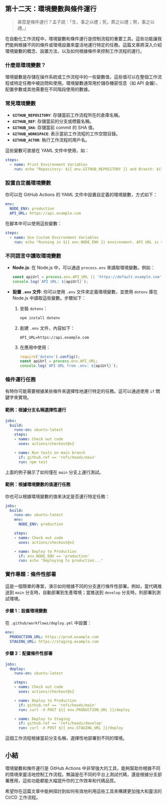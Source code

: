 ## 第十二天：**環境變數與條件運行**

> 甚麼是條件運行？孟子說：「生，事之以禮；死，葬之以禮；祭，事之以禮。」

在自動化工作流程中，環境變數和條件運行是控制流程的重要工具。這些功能讓我們能夠根據不同的條件或環境設置來靈活地運行特定的任務。這篇文章將深入介紹環境變數的概念、設置方法，以及如何根據條件來控制工作流程的運行。

### **什麼是環境變數？**
環境變數是存儲在操作系統或工作流程中的一些變數值，這些值可以在整個工作流程或特定任務中被訪問和使用。環境變數通常用於儲存機密信息（如 API 金鑰）、配置參數或其他需要在不同階段使用的數據。

### **常見環境變數**
- **`GITHUB_REPOSITORY`**: 存儲當前工作流程所在的倉庫名稱。
- **`GITHUB_REF`**: 存儲當前的分支或標籤名稱。
- **`GITHUB_SHA`**: 存儲當前 commit 的 SHA 值。
- **`GITHUB_WORKSPACE`**: 表示當前工作流程的工作空間目錄。
- **`GITHUB_ACTOR`**: 執行工作流程的用戶名。

這些變數可直接在 YAML 文件中使用，如：
```yaml
steps:
  - name: Print Environment Variables
    run: echo "Repository: ${{ env.GITHUB_REPOSITORY }} and Branch: ${{ env.GITHUB_REF }}"
```

### **設置自定義環境變數**
你可以在 GitHub Actions 的 YAML 文件中設置自定義的環境變數，方式如下：
```yaml
env:
  NODE_ENV: production
  API_URL: https://api.example.com
```

在腳本中可以使用這些變數：
```yaml
steps:
  - name: Use Custom Environment Variables
    run: echo "Running in ${{ env.NODE_ENV }} environment. API URL is ${{ env.API_URL }}."
```

### **不同語言中讀取環境變數**

- **Node.js**: 在 Node.js 中，可以通過 `process.env` 來讀取環境變數。例如：
  ```javascript
  const apiUrl = process.env.API_URL || 'https://default.example.com';
  console.log(`API URL: ${apiUrl}`);
  ```

- **設置 `.env` 文件**: 你可以使用 `.env` 文件來定義環境變數，並使用 `dotenv` 庫在 Node.js 中讀取這些變數。步驟如下：
  1. 安裝 `dotenv`：
     ```bash
     npm install dotenv
     ```
  2. 創建 `.env` 文件，內容如下：
     ```plaintext
     API_URL=https://api.example.com
     ```
  3. 在應用中使用：
     ```javascript
     require('dotenv').config();
     const apiUrl = process.env.API_URL;
     console.log(`API URL from .env: ${apiUrl}`);
     ```

### **條件運行任務**

有時你可能需要根據某些條件來選擇性地運行特定的任務。這可以通過使用 `if` 關鍵字來實現。

#### **範例：根據分支名稱選擇性運行**
```yaml
jobs:
  build:
    runs-on: ubuntu-latest
    steps:
    - name: Check out code
      uses: actions/checkout@v2

    - name: Run tests on main branch
      if: github.ref == 'refs/heads/main'
      run: npm test
```
上面的例子展示了如何僅在 `main` 分支上運行測試。

#### **範例：根據環境變數的值運行任務**
你也可以根據環境變數的值來決定是否運行特定任務：
```yaml
jobs:
  build:
    runs-on: ubuntu-latest
    env:
      NODE_ENV: production

    steps:
    - name: Check out code
      uses: actions/checkout@v2

    - name: Deploy to Production
      if: env.NODE_ENV == 'production'
      run: echo "Deploying to production..."
```

### **實作專題：條件性部署**

這是一個簡單的專案，演示如何根據不同的分支進行條件性部署。例如，當代碼推送到 `main` 分支時，自動部署到生產環境；當推送到 `develop` 分支時，則部署到測試環境。

#### **步驟 1：設置環境變數**
在 `.github/workflows/deploy.yml` 中設置：
```yaml
env:
  PRODUCTION_URL: https://prod.example.com
  STAGING_URL: https://staging.example.com
```

#### **步驟 2：配置條件性部署**
```yaml
jobs:
  deploy:
    runs-on: ubuntu-latest

    steps:
    - name: Check out code
      uses: actions/checkout@v2

    - name: Deploy to Production
      if: github.ref == 'refs/heads/main'
      run: curl -X POST ${{ env.PRODUCTION_URL }}/deploy

    - name: Deploy to Staging
      if: github.ref == 'refs/heads/develop'
      run: curl -X POST ${{ env.STAGING_URL }}/deploy
```

這個工作流程根據當前分支名稱，選擇性地部署到不同的環境。

## **小結**
環境變數和條件運行是 GitHub Actions 中非常強大的工具，能夠幫助你根據不同的情境來靈活地控制工作流程。無論是在不同的平台上測試代碼，還是根據分支部署應用，這些功能都能大幅提升你的工作效率和代碼品質。

希望你在這篇文章中能夠探討到如何有效地利用這些工具來構建更加強大和靈活的 CI/CD 工作流程。
